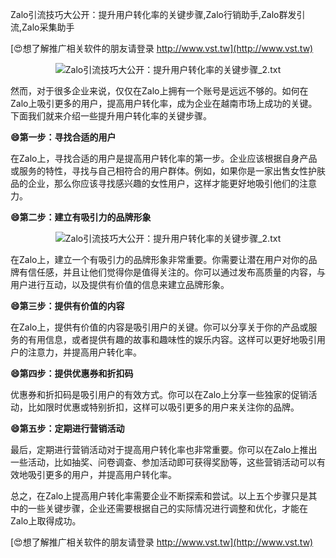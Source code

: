 Zalo引流技巧大公开：提升用户转化率的关键步骤,Zalo行销助手,Zalo群发引流,Zalo采集助手

[😍想了解推广相关软件的朋友请登录 http://www.vst.tw](http://www.vst.tw)

 <center><img src="https://vst.tw/MP4/tuiguang/png/5.png" alt="Zalo引流技巧大公开：提升用户转化率的关键步骤_2.txt"></center>

然而，对于很多企业来说，仅仅在Zalo上拥有一个账号是远远不够的。如何在Zalo上吸引更多的用户，提高用户转化率，成为企业在越南市场上成功的关键。下面我们就来介绍一些提升用户转化率的关键步骤。

**😄第一步：寻找合适的用户**

在Zalo上，寻找合适的用户是提高用户转化率的第一步。企业应该根据自身产品或服务的特性，寻找与自己相符合的用户群体。例如，如果你是一家出售女性护肤品的企业，那么你应该寻找感兴趣的女性用户，这样才能更好地吸引他们的注意力。

**😄第二步：建立有吸引力的品牌形象**

 <center><img src="https://vst.tw/MP4/tuiguang/png/3.png" alt="Zalo引流技巧大公开：提升用户转化率的关键步骤_2.txt"></center>

在Zalo上，建立一个有吸引力的品牌形象非常重要。你需要让潜在用户对你的品牌有信任感，并且让他们觉得你是值得关注的。你可以通过发布高质量的内容，与用户进行互动，以及提供有价值的信息来建立品牌形象。

**😄第三步：提供有价值的内容**

在Zalo上，提供有价值的内容是吸引用户的关键。你可以分享关于你的产品或服务的有用信息，或者提供有趣的故事和趣味性的娱乐内容。这样可以更好地吸引用户的注意力，并提高用户转化率。

**😄第四步：提供优惠券和折扣码**

优惠券和折扣码是吸引用户的有效方式。你可以在Zalo上分享一些独家的促销活动，比如限时优惠或特别折扣，这样可以吸引更多的用户来关注你的品牌。

**😄第五步：定期进行营销活动**

最后，定期进行营销活动对于提高用户转化率也非常重要。你可以在Zalo上推出一些活动，比如抽奖、问卷调查、参加活动即可获得奖励等，这些营销活动可以有效地吸引更多的用户，并提高用户转化率。

总之，在Zalo上提高用户转化率需要企业不断探索和尝试。以上五个步骤只是其中的一些关键步骤，企业还需要根据自己的实际情况进行调整和优化，才能在Zalo上取得成功。

[😍想了解推广相关软件的朋友请登录 http://www.vst.tw](http://www.vst.tw)



